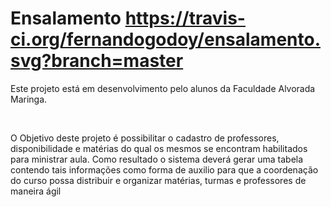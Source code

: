 # Ensalamento   https://travis-ci.org/fernandogodoy/ensalamento.svg?branch=master 

<p> Este projeto está em desenvolvimento pelo alunos da Faculdade Alvorada Maringa.</p>
<br/>
<p>O Objetivo deste projeto é possibilitar o cadastro de professores, disponibilidade e matérias do qual os mesmos se encontram habilitados para ministrar aula. Como resultado o sistema deverá gerar uma tabela contendo tais informações como forma de auxilio para que a coordenação do curso possa distribuir e organizar matérias, turmas e professores de maneira ágil </p>

